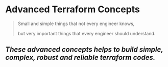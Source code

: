 # Advanced Terraform Concepts

> Small and simple things that not every engineer knows,
> 
> but very important things that every engineer should understand.

## _These advanced concepts helps to build simple, complex, robust and reliable terraform codes._

